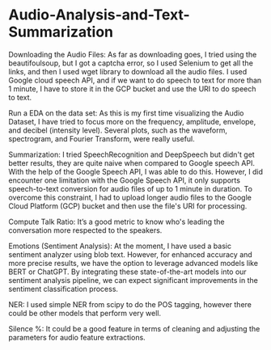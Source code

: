 # Audio-Analysis-and-Text-Summarization

Downloading the Audio Files: As far as downloading goes, I tried using the beautifoulsoup, but I got a captcha error, so I used Selenium to get all the links, and then I used wget library to download all the audio files. I used Google cloud speech API, and if we want to do speech to text for more than 1 minute, I have to store it in the GCP bucket and use the URI to do speech to text.

Run a EDA on the data set: As this is my first time visualizing the Audio Dataset, I have tried to focus more on the frequency, amplitude, envelope, and decibel (intensity level). Several plots, such as the waveform, spectrogram, and Fourier Transform, were really useful.

Summarization: I tried SpeechRecognition and DeepSpeech but didn't get better results, they are quite naive when compared to Google speech API. With the help of the Google Speech API, I was able to do this. However, I did encounter one limitation with the Google Speech API, it only supports speech-to-text conversion for audio files of up to 1 minute in duration. To overcome this constraint, I had to upload longer audio files to the Google Cloud Platform (GCP) bucket and then use the file's URI for processing.

Compute Talk Ratio: It’s a good metric to know who's leading the conversation more respected to the speakers.

Emotions (Sentiment Analysis): At the moment, I have used a basic sentiment analyzer using blob text. However, for enhanced accuracy and more precise results, we have the option to leverage advanced models like BERT or ChatGPT. By integrating these state-of-the-art models into our sentiment analysis pipeline, we can expect significant improvements in the sentiment classification process.

NER: I used simple NER from scipy to do the POS tagging, however there could be other models that perform very well.

Silence %: It could be a good feature in terms of cleaning and adjusting the parameters for audio feature extractions.
